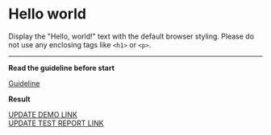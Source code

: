 # Hello world

Display the "Hello, world!" text with the default browser styling. Please do not 
use any enclosing tags like `<h1>` or `<p>`.
___

**Read the guideline before start**

[Guideline](https://mate-academy.github.io/layout_task-guideline/)

**Result**

[UPDATE DEMO LINK](https://marchukmiroslava88.github.io/layout_hello-world/) <br>
[UPDATE TEST REPORT LINK](https://marchukmiroslava88.github.io/layout_hello-world/report/html_report/)
